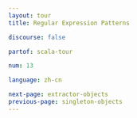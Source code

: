 ```yaml
---
layout: tour
title: Regular Expression Patterns

discourse: false

partof: scala-tour

num: 13

language: zh-cn

next-page: extractor-objects
previous-page: singleton-objects
---
```


